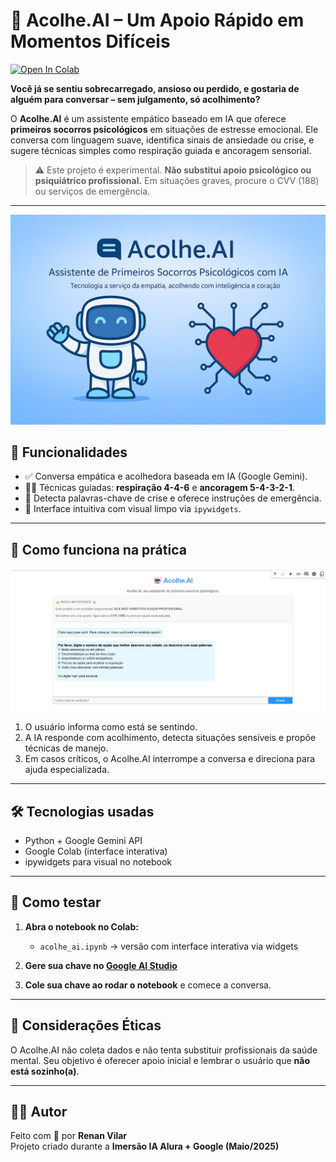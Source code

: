 # 🤖 Acolhe.AI – Um Apoio Rápido em Momentos Difíceis

[![Open In Colab](https://colab.research.google.com/assets/colab-badge.svg)](https://colab.research.google.com/github/renanvnm/acolhe-ai/blob/main/acolhe_ai.ipynb)

**Você já se sentiu sobrecarregado, ansioso ou perdido, e gostaria de alguém para conversar – sem julgamento, só acolhimento?**

O **Acolhe.AI** é um assistente empático baseado em IA que oferece **primeiros socorros psicológicos** em situações de estresse emocional. Ele conversa com linguagem suave, identifica sinais de ansiedade ou crise, e sugere técnicas simples como respiração guiada e ancoragem sensorial.

> ⚠️ Este projeto é experimental. **Não substitui apoio psicológico ou psiquiátrico profissional.** Em situações graves, procure o CVV (188) ou serviços de emergência.

---

![capa](imagens/capa_acolheai.png)

## 🎯 Funcionalidades

- ✅ Conversa empática e acolhedora baseada em IA (Google Gemini).
- 🧘‍♀️ Técnicas guiadas: **respiração 4-4-6** e **ancoragem 5-4-3-2-1**.
- 🚨 Detecta palavras-chave de crise e oferece instruções de emergência.
- 📱 Interface intuitiva com visual limpo via `ipywidgets`.

---

## 👀 Como funciona na prática

![chat_exemplo](imagens/exemplo_chat_acolheai.png)

1. O usuário informa como está se sentindo.
2. A IA responde com acolhimento, detecta situações sensíveis e propõe técnicas de manejo.
3. Em casos críticos, o Acolhe.AI interrompe a conversa e direciona para ajuda especializada.

---

## 🛠️ Tecnologias usadas

- Python + Google Gemini API
- Google Colab (interface interativa)
- ipywidgets para visual no notebook

---

## 🚀 Como testar

1. **Abra o notebook no Colab:**
   - `acolhe_ai.ipynb` → versão com interface interativa via widgets

2. **Gere sua chave no [Google AI Studio](https://aistudio.google.com/app/apikey)**

3. **Cole sua chave ao rodar o notebook** e comece a conversa.

---

## 📄 Considerações Éticas

O Acolhe.AI não coleta dados e não tenta substituir profissionais da saúde mental. Seu objetivo é oferecer apoio inicial e lembrar o usuário que **não está sozinho(a)**.

---

## 👨‍💻 Autor

Feito com 💙 por **Renan Vilar**  
Projeto criado durante a **Imersão IA Alura + Google (Maio/2025)**

